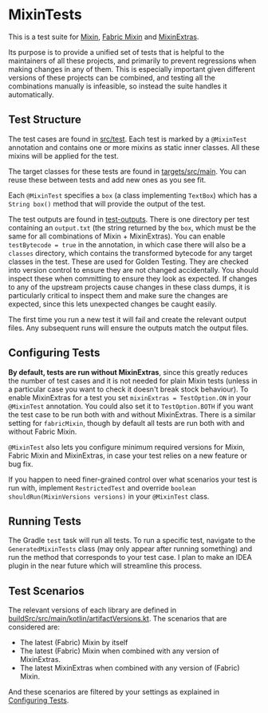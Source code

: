 # MixinTests

This is a test suite
for [Mixin](https://github.com/SpongePowered/Mixin), [Fabric Mixin](https://github.com/FabricMC/Mixin)
and [MixinExtras](https://github.com/LlamaLad7/MixinExtras).

Its purpose is to provide a unified set of tests that is helpful to the maintainers of all these projects, and primarily
to prevent regressions when making changes in any of them. This is especially important given different versions of
these projects can be combined, and testing all the combinations manually is infeasible, so instead the suite handles it
automatically.

## Test Structure

The test cases are found in [src/test](src/test). Each test is marked by a `@MixinTest` annotation and contains
one or more mixins as static inner classes. All these mixins will be applied for the test.

The target classes for these tests are found in [targets/src/main](targets/src/main). You can reuse these between tests
and add new ones as you see fit.

Each `@MixinTest` specifies a `box` (a class implementing `TextBox`) which has a `String box()` method that will
provide the output of the test.

The test outputs are found in [test-outputs](test-outputs). There is one directory per test containing an `output.txt`
(the string returned by the `box`, which must be the same for all combinations of Mixin + MixinExtras).
You can enable `testBytecode = true` in the annotation, in which case there will also be a
`classes` directory, which contains the transformed bytecode for any target classes in the test. These are used for
Golden Testing. They are checked into version control to ensure they are not changed accidentally. You should inspect
these when committing to ensure they look as expected. If changes to any of the upstream projects cause changes in these
class dumps, it is particularly critical to inspect them and make sure the changes are expected, since this lets
unexpected changes be caught easily.

The first time you run a new test it will fail and create the relevant output files. Any subsequent runs will ensure the
outputs match the output files.

## Configuring Tests

**By default, tests are run without MixinExtras**, since this greatly reduces the number of test cases and it is not
needed for plain Mixin tests (unless in a particular case you want to check it doesn't break stock behaviour).
To enable MixinExtras for a test you set `mixinExtras = TestOption.ON` in your `@MixinTest` annotation. You could also
set it to `TestOption.BOTH` if you want the test case to be run both with and without MixinExtras. There is a similar
setting for `fabricMixin`, though by default all tests are run both with and without Fabric Mixin.

`@MixinTest` also lets you configure minimum required versions for Mixin, Fabric Mixin and MixinExtras, in case your
test relies on a new feature or bug fix.

If you happen to need finer-grained control over what scenarios your test is run with, implement `RestrictedTest` and
override `boolean shouldRun(MixinVersions versions)` in your `@MixinTest` class.

## Running Tests

The Gradle `test` task will run all tests. To run a specific test, navigate to the `GeneratedMixinTests` class (may only
appear after running something) and run the method that corresponds to your test case. I plan to make an IDEA plugin in
the near future which will streamline this process.

## Test Scenarios

The relevant versions of each library are defined
in [buildSrc/src/main/kotlin/artifactVersions.kt](buildSrc/src/main/kotlin/artifactVersions.kt). The scenarios that are
considered are:
- The latest (Fabric) Mixin by itself
- The latest (Fabric) Mixin when combined with any version of MixinExtras.
- The latest MixinExtras when combined with any version of (Fabric) Mixin.

And these scenarios are filtered by your settings as explained in [Configuring Tests](#configuring-tests).
